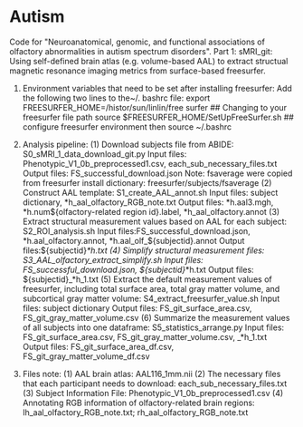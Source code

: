 # Autism
Code for "Neuroanatomical, genomic, and functional associations of olfactory abnormalities in autism spectrum disorders".
Part 1: sMRI_git: Using self-defined brain atlas (e.g. volume-based AAL) to extract structual magnetic resonance imaging metrics from surface-based freesurfer.
1. Environment variables that need to be set after installing freesurfer: 
Add the following two lines to the~/. bashrc file:
export FREESURFER_HOME=/histor/sun/linlin/free surfer ## Changing to your freesurfer file path
source $FREESURFER_HOME/SetUpFreeSurfer.sh ## configure freesurfer environment 
then source ~/.bashrc

2. Analysis pipeline: 
(1) Download subjects file from ABIDE: S0_sMRI_1_data_download_git.py
Input files: Phenotypic_V1_0b_preprocessed1.csv, each_sub_necessary_files.txt
Output files: FS_successful_download.json
Note: fsaverage were copied from freesurfer install dictionary: freesurfer/subjects/fsaverage
(2) Construct AAL template: S1_create_AAL_annot.sh
Input files: subject dictionary, *h_aal_olfactory_RGB_note.txt
Output files: *h.aal3.mgh, *h.num${olfactory-related region id}.label, *h_aal_olfactory.annot
(3) Extract structural measurement values based on AAL for each subject: S2_ROI_analysis.sh
Input files:FS_successful_download.json, *h.aal_olfactory.annot, *h.aal_olf_${subjectid}.annot
Output files:${subjectid}_*h.txt
(4) Simplify structural measurement files: S3_AAL_olfactory_extract_simplify.sh
Input files: FS_successful_download.json, ${subjectid}_*h.txt
Output files: ${subjectid}_*h_1.txt
(5) Extract the default measurement values of freesurfer, including total surface area, total gray matter volume, and subcortical gray matter volume: S4_extract_freesurfer_value.sh
Input files: subject dictionary
Output files: FS_git_surface_area.csv, FS_git_gray_matter_volume.csv
(6) Summarize the measurement values of all subjects into one dataframe: S5_statistics_arrange.py
Input files: FS_git_surface_area.csv, FS_git_gray_matter_volume.csv, _*h_1.txt
Output files: FS_git_surface_area_df.csv, FS_git_gray_matter_volume_df.csv

3. Files note: 
(1) AAL brain atlas: AAL116_1mm.nii
(2) The necessary files that each participant needs to download: each_sub_necessary_files.txt
(3) Subject Information File: Phenotypic_V1_0b_preprocessed1.csv
(4) Annotating RGB information of olfactory-related brain regions: lh_aal_olfactory_RGB_note.txt; rh_aal_olfactory_RGB_note.txt
